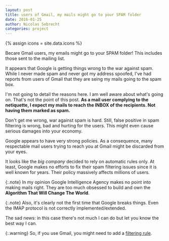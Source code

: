 ```yaml
---
layout: post
title: users of Gmail, my mails might go to your SPAM folder
date: 2016-01-25
author: Nicolas Sebrecht
categories: project
---
```

{% assign icons = site.data.icons %}


Becare Gmail users, my emails might go to your SPAM folder! This includes those sent to the mailing list.

<!--more-->

It appears that Google is getting things wrong to the war against spam. While I never made spam and never got my address spoofed, I've had reports from users of Gmail that they are seing my mails going to the spam box.

I'm not going to detail the reasons here. I am well aware about what's going on. That's not the point of this post. **As a mail user complying to the netiquette, I expect my mails to reach the INBOX of the recipients. Not having them marked as spam.**

Don't get me wrong, war against spam is hard. Still, false positive in spam filtering is wrong, bad and hurting for the users. This might even cause serious damages into your economy.

Google appears to have very strong policies. As a consequence, many respectable mail users trying to reach you at Gmail might be discarded from your eyes.

It looks like the *big company* decided to rely on automatic rules only. At least, Google makes no efforts to fix their spam filtering issues since it is well known for years. Their policy massively affects millions of users.

{:.note}
In my opinion Google Intelligence Agency makes no point into making mails right. They are too much obsessed to build and own the **Algorithm That Will Change The World**.

{:.note}
Also, it's clearly not the first time that Google breaks things. Even the IMAP protocol is not correctly implemented/extended.

The sad news: in this case there's not much I can do but let you know the best way I can.

{:.warning}
So, if you use Gmail, you might need to add a [filtering rule](https://support.google.com/mail/answer/6579?hl=en).


<!--
vim: ts=2 expandtab spelllang=en :
-->
